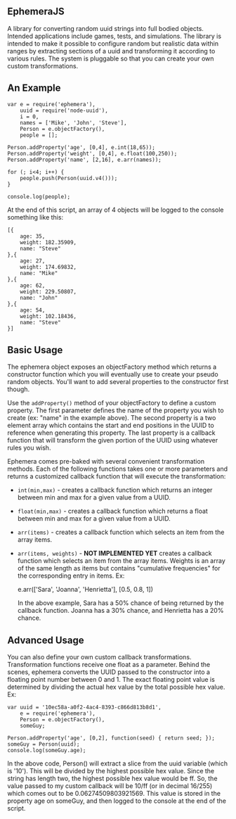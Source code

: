 EphemeraJS
----------

A library for converting random uuid strings into full bodied objects. Intended applications include games, tests, and simulations.
The library is intended to make it possible to configure random but realistic data within ranges by extracting sections of a uuid
and transforming it according to various rules. The system is pluggable so that you can create your own custom transformations.

## An Example

    var e = require('ephemera'),
    	uuid = require('node-uuid'),
    	i = 0,
    	names = ['Mike', 'John', 'Steve'],
        Person = e.objectFactory(),
        people = [];
    
    Person.addProperty('age', [0,4], e.int(18,65));
    Person.addProperty('weight', [0,4], e.float(100,250));
    Person.addProperty('name', [2,16], e.arr(names));
    
    for (; i<4; i++) {
    	people.push(Person(uuid.v4()));
    }
    
    console.log(people);
    
At the end of this script, an array of 4 objects will be logged to the console something like this:

    [{
        age: 35,
        weight: 182.35909,
        name: "Steve"
    },{
        age: 27,
        weight: 174.69832,
        name: "Mike"
    },{
        age: 62,
        weight: 229.50807,
        name: "John"
    },{
        age: 54,
        weight: 102.18436,
        name: "Steve"
    }]

## Basic Usage

The ephemera object exposes an objectFactory method which returns a constructor function which you will eventually use to 
create your pseudo random objects. You'll want to add several properties to the constructor first though.

Use the `addProperty()` method of your objectFactory to define a custom property. The first parameter defines the name of the 
property you wish to create (ex: "name" in the example above). The second property is a two element array which contains the
start and end positions in the UUID to reference when generating this property. The last property is a callback function that
will transform the given portion of the UUID using whatever rules you wish. 

Ephemera comes pre-baked with several convenient transformation methods. Each of the following functions takes one or more
parameters and returns a customized callback function that will execute the transformation:

 + `int(min,max)` - creates a callback function which returns an integer between min and max for a given value from a UUID.
 + `float(min,max)` - creates a callback function which returns a float between min and max for a given value from a UUID.
 + `arr(items)` - creates a callback function which selects an item from the array items.
 + `arr(items, weights)` - **NOT IMPLEMENTED YET** creates a callback function which selects an item from the array items. 
   Weights is an array of the same length as items but contains "cumulative frequencies" for the corresponding entry in 
   items. Ex:
   
     e.arr(['Sara', 'Joanna', 'Henrietta'], [0.5, 0.8, 1])
   
   In the above example, Sara has a 50% chance of being returned by the callback function. Joanna has a 30% chance, and Henrietta 
   has a 20% chance.
 
## Advanced Usage

You can also define your own custom callback transformations. Transformation functions receive one float as a parameter. Behind
the scenes, ephemera converts the UUID passed to the constructor into a floating point number between 0 and 1. The exact floating
point value is determined by dividing the actual hex value by the total possible hex value. Ex:

    var uuid = '10ec58a-a0f2-4ac4-8393-c866d813b8d1',
        e = require('ephemera'),
        Person = e.objectFactory(),
        someGuy;
   
    Person.addProperty('age', [0,2], function(seed) { return seed; });
    someGuy = Person(uuid);
    console.log(someGuy.age);

In the above code, Person() will extract a slice from the uuid variable (which is '10'). This will be divided by the 
highest possible hex value. Since the string has length two, the highest possible hex value would be ff. So, the value passed to
my custom callback will be 10/ff (or in decimal 16/255) which comes out to be 0.06274509803921569. This value is stored in the
property age on someGuy, and then logged to the console at the end of the script.
